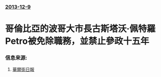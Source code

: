 ### [2013-12-9](/news/2013/12/9/index.md)

##### 
#  哥倫比亞的波哥大市長古斯塔沃·佩特羅 Petro被免除職務，並禁止參政十五年 




### 信息来源:

1. [華爾街日報](http://online.wsj.com/news/articles/SB10001424052702303330204579248373992786270)
